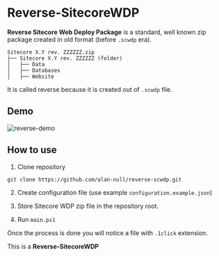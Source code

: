 # Reverse-SitecoreWDP

**Reverse Sitecore Web Deploy Package** is a standard, well known zip package created in old format (before `.scwdp` era).

```
Sitecore X.Y rev. ZZZZZZ.zip
├── Sitecore X.Y rev. ZZZZZZ (folder)
│   ├── Data
│   ├── Databases
│   ├── Website
```

It is called reverse because it is created out of `.scwdp` file.

## Demo

![reverse-demo](https://user-images.githubusercontent.com/6848691/70654641-0338ad80-1c57-11ea-8bd5-c8af31d3b42f.gif)

## How to use

1. Clone repository
```
git clone https://github.com/alan-null/reverse-scwdp.git
```

2. Create configuration file (use example `configuration.example.json`)

3. Store Sitecore WDP zip file in the repository root.

4. Run `main.ps1`

Once the process is done you will notice a file with `.1click` extension.

This is a **Reverse-SitecoreWDP**
